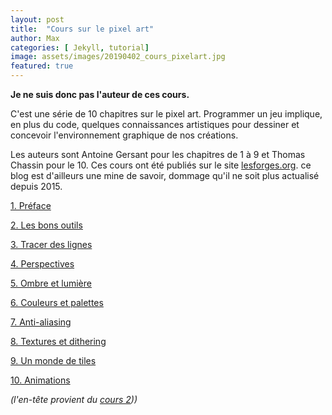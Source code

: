 ```yaml
---
layout: post
title:  "Cours sur le pixel art"
author: Max
categories: [ Jekyll, tutorial]
image: assets/images/20190402_cours_pixelart.jpg
featured: true
---
```


**Je ne suis donc pas l'auteur de ces cours.**

C'est une série de 10 chapitres sur le pixel art. Programmer un jeu implique, en plus du code, quelques connaissances artistiques pour dessiner et concevoir l'environnement graphique de nos créations.

Les auteurs sont Antoine Gersant pour les chapitres de 1 à 9 et Thomas Chassin pour le 10. Ces cours ont été publiés sur le site  [lesforges.org](http://www.lesforges.org/article/ld25?scroll_to=article). ce blog est d'ailleurs une mine de savoir, dommage qu'il ne soit plus actualisé depuis 2015.

[1. Préface](http://www.lesforges.org/article/cours-pixel-art-preface?scroll_to=article)

[2. Les bons outils](http://www.lesforges.org/article/cours-pixel-art-logiciels?scroll_to=article)

[3. Tracer des lignes](http://www.lesforges.org/article/cours-pixel-art-lignes?scroll_to=article)

[4. Perspectives](http://www.lesforges.org/article/cours-pixel-art-perspective?scroll_to=article)

[5. Ombre et lumière](http://www.lesforges.org/article/cours-pixel-art-shading?scroll_to=article)

[6. Couleurs et palettes](http://www.lesforges.org/article/couleurs?scroll_to=article)

[7. Anti-aliasing](http://www.lesforges.org/article/cours-pixel-art-anti-aliasing?scroll_to=article)

[8. Textures et dithering](http://www.lesforges.org/article/cours-pixel-art-textures?scroll_to=article)

[9. Un monde de tiles](http://www.lesforges.org/article/cours-pixel-art-tiles?scroll_to=article)

[10. Animations](http://www.lesforges.org/article/pixel-art-chapitre-10-animation?scroll_to=article)

_(l'en-tête provient du_ [_cours 2_](http://www.lesforges.org/article/cours-pixel-art-logiciels?scroll_to=article)_))_
<!--stackedit_data:
eyJoaXN0b3J5IjpbLTE0NDA2NjQ1NTQsMTAyNjc5NzEyNl19
-->